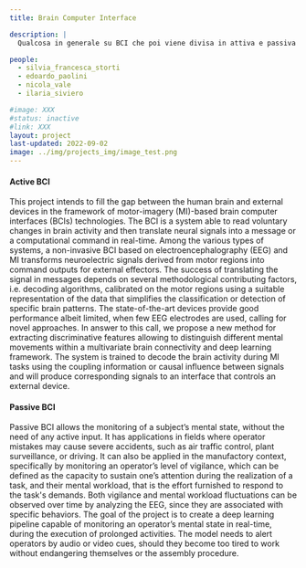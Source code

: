 ```yaml
---
title: Brain Computer Interface

description: |
  Qualcosa in generale su BCI che poi viene divisa in attiva e passiva

people:
  - silvia_francesca_storti
  - edoardo_paolini
  - nicola_vale
  - ilaria_siviero

#image: XXX
#status: inactive
#link: XXX
layout: project
last-updated: 2022-09-02
image: ../img/projects_img/image_test.png
---
```


<h4>Active BCI</h4>
This project intends to fill the gap between the human brain and external devices in the framework of motor-imagery (MI)-based brain computer interfaces (BCIs) technologies. The BCI is a system able to read voluntary changes in brain activity and then translate neural signals into a message or a computational command in real-time. Among the various types of systems, a non-invasive BCI based on electroencephalography (EEG) and MI transforms neuroelectric signals derived from motor regions into command outputs for external effectors. The success of translating the signal in messages depends on several methodological contributing factors, i.e. decoding algorithms, calibrated on the motor regions using a suitable representation of the data that simplifies the classification or detection of specific brain patterns. The state-of-the-art devices provide good performance albeit limited, when few EEG electrodes are used, calling for novel approaches. In answer to this call, we propose a new method for extracting discriminative features allowing to distinguish different mental movements within a multivariate brain connectivity and deep learning framework. The system is trained to decode the brain activity during MI tasks using the coupling information or causal influence between signals and will produce corresponding signals to an interface that controls an external device.
<br>
<h4>Passive BCI</h4>
Passive BCI allows the monitoring of a subject’s mental state, without the need of any active input. It has applications in fields where operator mistakes may cause severe accidents, such as air traffic control, plant surveillance, or driving. It can also be applied in the manufactory context, specifically by monitoring an operator’s level of vigilance, which can be defined as the capacity to sustain one’s attention during the realization of a task, and their mental workload, that is the effort furnished to respond to the task's demands. Both vigilance and mental workload fluctuations can be observed over time by analyzing the EEG, since they are associated with specific behaviors. The goal of the project is to create a deep learning pipeline capable of monitoring an operator’s mental state in real-time, during the execution of prolonged activities. The model needs to alert operators by audio or video cues, should they become too tired to work without endangering themselves or the assembly procedure.
